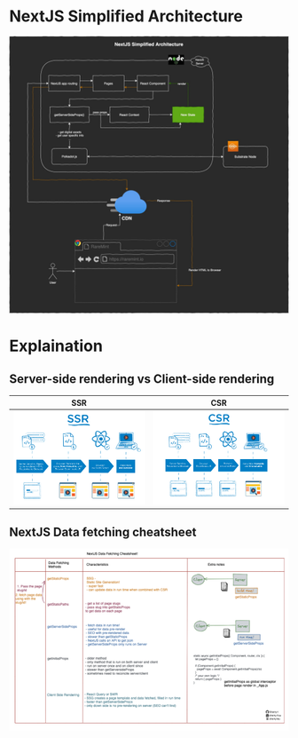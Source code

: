 # NextJS Simplified Architecture
![NextJS Architecture.jpeg](./documents/NextJS-Architecture.jpeg)

# Explaination
## Server-side rendering vs Client-side rendering
SSR             |  CSR
:---------------:|:---------------:
![ssr.png](./documents/ssr.png)  |  ![csr.png](./documents/csr.png)

## NextJS Data fetching cheatsheet
![nextjs-data-fetching-cheatsheet.png](./documents/nextjs-data-fetching-cheatsheet.png)